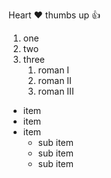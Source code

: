 Heart :heart:
thumbs up :+1:

1. one
2. two
3. three
    1. roman I
    2. roman II
    3. roman III


* item
* item
* item
    * sub item
    * sub item
    * sub item

    